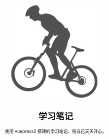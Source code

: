 <!-- ![...](/images/wallcover.jpg){width=300 height=200} -->
<img src="/images/bycycle.png" alt="Image Description" style="width:100%;height:300px;display:block;margin:100px auto 0;object-fit:contain;">

<h1 style="text-align:center;">学习笔记</h1>

<div style="margin:16px auto;text-align:center;">使用 vuepress2 搭建的学习笔记，祝自己天天开心。</div>
